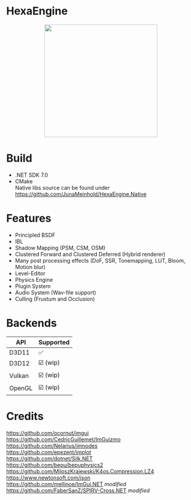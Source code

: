 # HexaEngine
<p align="center">
  <img width="300" height="300" src="https://raw.githubusercontent.com/JunaMeinhold/HexaEngine/master/icon.png">
</p>

# Build
- .NET SDK 7.0
- CMake<br/>
Native libs source can be found under https://github.com/JunaMeinhold/HexaEngine.Native

# Features
- Principled BSDF
- IBL
- Shadow Mapping (PSM, CSM, OSM)
- Clustered Forward and Clustered Deferred (Hybrid renderer)
- Many post processing effects (DoF, SSR, Tonemapping, LUT, Bloom, Motion blur)
- Level-Editor
- Physics Engine
- Plugin System
- Audio System (Wav-file support)
- Culling (Frustum and Occlusion)


# Backends
| API     | Supported          |
| ------- | ------------------ |
| D3D11   | :white_check_mark: |
| D3D12   | :ballot_box_with_check: (wip) |
| Vulkan  | :ballot_box_with_check: (wip) |
| OpenGL  | :ballot_box_with_check: (wip) |

# Credits
https://github.com/ocornut/imgui  
https://github.com/CedricGuillemet/ImGuizmo  
https://github.com/Nelarius/imnodes  
https://github.com/epezent/implot  
https://github.com/dotnet/Silk.NET  
https://github.com/bepu/bepuphysics2  
https://github.com/MiloszKrajewski/K4os.Compression.LZ4  
https://www.newtonsoft.com/json  
https://github.com/mellinoe/ImGui.NET *modified*  
https://github.com/FaberSanZ/SPIRV-Cross.NET *modified*  
